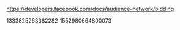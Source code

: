 https://developers.facebook.com/docs/audience-network/bidding


1333825263382282_1552980664800073


<script async src="//pagead2.googlesyndication.com/pagead/js/adsbygoogle.js"></script>
<script>
  (adsbygoogle = window.adsbygoogle || []).push({
    google_ad_client: "ca-pub-4656050720112370",
    enable_page_level_ads: true
  });
</script>